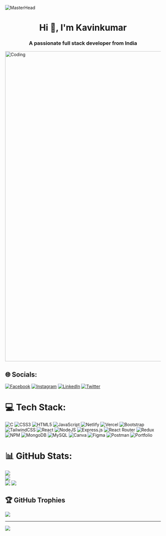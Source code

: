 ![MasterHead](https://pbs.twimg.com/media/DQlOsZyVAAAXfAx.jpg)
<h1 align="center">Hi 👋, I'm Kavinkumar</h1>
<h3 align="center">A passionate full stack developer from India</h3>
<img align="center" alt="Coding" width="1000" src="http://www.web24zone.com/wp-content/uploads/2022/09/2c778e_89d09c380b7b4a09bcdbcb329c4734b3_mv2.gif">


## 🌐 Socials:
[![Facebook](https://img.shields.io/badge/Facebook-%231877F2.svg?logo=Facebook&logoColor=white)](https://facebook.com/kavinkumar.kavinkumar.37017) [![Instagram](https://img.shields.io/badge/Instagram-%23E4405F.svg?logo=Instagram&logoColor=white)](https://instagram.com/kavin__4501) [![LinkedIn](https://img.shields.io/badge/LinkedIn-%230077B5.svg?logo=linkedin&logoColor=white)](https://linkedin.com/in/kavinkumar-s-b62260255) [![Twitter](https://img.shields.io/badge/Twitter-%231DA1F2.svg?logo=Twitter&logoColor=white)](https://twitter.com/Kavin_4501) 

# 💻 Tech Stack:
![C](https://img.shields.io/badge/c-%2300599C.svg?style=for-the-badge&logo=c&logoColor=white) ![CSS3](https://img.shields.io/badge/css3-%231572B6.svg?style=for-the-badge&logo=css3&logoColor=white) ![HTML5](https://img.shields.io/badge/html5-%23E34F26.svg?style=for-the-badge&logo=html5&logoColor=white) ![JavaScript](https://img.shields.io/badge/javascript-%23323330.svg?style=for-the-badge&logo=javascript&logoColor=%23F7DF1E) ![Netlify](https://img.shields.io/badge/netlify-%23000000.svg?style=for-the-badge&logo=netlify&logoColor=#00C7B7) ![Vercel](https://img.shields.io/badge/vercel-%23000000.svg?style=for-the-badge&logo=vercel&logoColor=white) ![Bootstrap](https://img.shields.io/badge/bootstrap-%23563D7C.svg?style=for-the-badge&logo=bootstrap&logoColor=white) ![TailwindCSS](https://img.shields.io/badge/tailwindcss-%2338B2AC.svg?style=for-the-badge&logo=tailwind-css&logoColor=white) ![React](https://img.shields.io/badge/react-%2320232a.svg?style=for-the-badge&logo=react&logoColor=%2361DAFB) ![NodeJS](https://img.shields.io/badge/node.js-6DA55F?style=for-the-badge&logo=node.js&logoColor=white) ![Express.js](https://img.shields.io/badge/express.js-%23404d59.svg?style=for-the-badge&logo=express&logoColor=%2361DAFB) ![React Router](https://img.shields.io/badge/React_Router-CA4245?style=for-the-badge&logo=react-router&logoColor=white) ![Redux](https://img.shields.io/badge/redux-%23593d88.svg?style=for-the-badge&logo=redux&logoColor=white) ![NPM](https://img.shields.io/badge/NPM-%23000000.svg?style=for-the-badge&logo=npm&logoColor=white) ![MongoDB](https://img.shields.io/badge/MongoDB-%234ea94b.svg?style=for-the-badge&logo=mongodb&logoColor=white) ![MySQL](https://img.shields.io/badge/mysql-%2300f.svg?style=for-the-badge&logo=mysql&logoColor=white) ![Canva](https://img.shields.io/badge/Canva-%2300C4CC.svg?style=for-the-badge&logo=Canva&logoColor=white) 	![Figma](https://img.shields.io/badge/figma-%23F24E1E.svg?style=for-the-badge&logo=figma&logoColor=white) ![Postman](https://img.shields.io/badge/Postman-FF6C37?style=for-the-badge&logo=postman&logoColor=white) ![Portfolio](https://img.shields.io/badge/Portfolio-%23000000.svg?style=for-the-badge&logo=firefox&logoColor=#FF7139)
# 📊 GitHub Stats:
![](https://github-readme-stats.vercel.app/api?username=kavinkumars21&theme=radical&hide_border=false&include_all_commits=false&count_private=false)<br/>
![](https://github-readme-streak-stats.herokuapp.com/?user=kavinkumars21&theme=radical&hide_border=false)<br/>
![](https://github-readme-stats.vercel.app/api/top-langs/?username=kavinkumars21&theme=radical&hide_border=false&include_all_commits=false&count_private=false&layout=compact)
![](https://github-readme-activity-graph.cyclic.app/graph?username=kavinkumars21&bg_color=141321&color=22c55e&line=ec4899&point=22c55e&area_color=22272e&area=true&hide_border=true&custom_title=GitHub%20Commits%20Graph)

## 🏆 GitHub Trophies
![](https://github-profile-trophy.vercel.app/?username=kavinkumars21&theme=radical&no-frame=false&no-bg=false&margin-w=4)

---
[![](https://visitcount.itsvg.in/api?id=kavinkumars21&icon=5&color=1)](https://visitcount.itsvg.in)

<!-- Proudly created with GPRM ( https://gprm.itsvg.in ) -->
